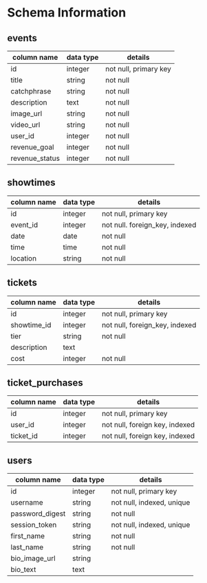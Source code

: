 # Schema Information

## events
column name     | data type | details
----------------|-----------|-----------------------
id              | integer   | not null, primary key
title           | string    | not null
catchphrase     | string    | not null
description     | text      | not null
image_url       | string    | not null
video_url       | string    | not null
user_id         | integer   | not null
revenue_goal    | integer   | not null
revenue_status  | integer   | not null

## showtimes
column name     | data type | details
----------------|-----------|-----------------------
id              | integer   | not null, primary key
event_id        | integer   | not null. foreign_key, indexed
date            | date      | not null
time            | time      | not null
location        | string    | not null

## tickets
column name     | data type | details
----------------|-----------|-----------------------
id              | integer   | not null, primary key
showtime_id     | integer   | not null, foreign_key, indexed
tier            | string    | not null
description     | text      |
cost            | integer   | not null

## ticket_purchases
column name     | data type | details
----------------|-----------|-----------------------
id              | integer   | not null, primary key
user_id         | integer   | not null, foreign key, indexed
ticket_id       | integer   | not null, foreign key, indexed

## users
column name     | data type | details
----------------|-----------|-----------------------
id              | integer   | not null, primary key
username        | string    | not null, indexed, unique
password_digest | string    | not null
session_token   | string    | not null, indexed, unique
first_name      | string    | not null
last_name       | string    | not null
bio_image_url   | string    |
bio_text        | text      |
